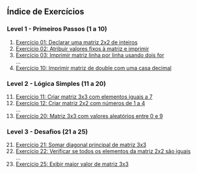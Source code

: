 ## Índice de Exercícios

### Level 1 - Primeiros Passos (1 a 10)

1. [Exercício 01: Declarar uma matriz 2x2 de inteiros](./Level_1/Exercise01.java)
2. [Exercício 02: Atribuir valores fixos à matriz e imprimir](./Level_1/Exercise02.java)
3. [Exercício 03: Imprimir matriz linha por linha usando dois for](./Level_1/Exercise03.java)  
   ...
10. [Exercício 10: Imprimir matriz de double com uma casa decimal](./Level_1/Exercise10.java)

### Level 2 - Lógica Simples (11 a 20)

11. [Exercício 11: Criar matriz 3x3 com elementos iguais a 7](./Level_2/Exercise11.java)
12. [Exercício 12: Criar matriz 2x2 com números de 1 a 4](./Level_2/Exercise12.java)  
    ...
20. [Exercício 20: Matriz 3x3 com valores aleatórios entre 0 e 9](./Level_2/Exercise20.java)

### Level 3 - Desafios (21 a 25)

21. [Exercício 21: Somar diagonal principal de matriz 3x3](./Level_3/Exercise21.java)
22. [Exercício 22: Verificar se todos os elementos da matriz 2x2 são iguais](./Level_3/Exercise22.java)  
    ...
25. [Exercício 25: Exibir maior valor de matriz 3x3](./Level_3/Exercise25.java)
